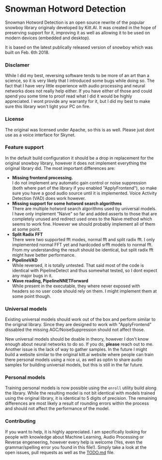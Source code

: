 # Snowman Hotword Detection
Snowman Hotword Detection is an open source rewrite of the popular snowboy library 
originaly developed by Kitt.AI. It was created in the hope of preserving support for it,
improving it as well as allowing it to be used on modern devices (embedded and desktop).

It is based on the latest publically released version of snowboy which was built on Feb. 6th 2018.

### Disclamer
While I did my best, reversing software tends to be more of an art than a science, so it is very likely that I introduced some bugs while doing so. The fact that I have very little experience with audio processing and neural networks does not really help either. If you have either of those and could spend you some time to proof read what I did it would be highly appreciated. I wont provide any warranty for it, but I did my best to make sure this library won't light your PC on fire.

### License
The original was licensed under Apache, so this is as well.
Please just dont use as a voice interface for Skynet.

### Feature support
In the default build configuration it should be a drop in replacement for the original snowboy library, however it does not implement everything the original library did. The most important differences are:

- **Missing frontend processing.**\
  I do not implement any automatic gain control or noise suppression (both where part of the library if you enabled "ApplyFrontend"), so make sure you have a good audio source until it is implemented. Voice Activity Detection (VAD) does work however.
- **Missing support for some hotword search algorithms**\
  There are multiple hotword search algorithms used by universal models. I have only implement "Naive" so far and added asserts to those that are completely unused and redirect used ones to the Naive method which seems to work fine. However we should probably implement all of them at some point.
- **Split Radix FFT**\
  There were two supported fft modes, normal fft and split radix fft. I only implemented normal FFT yet and hardcoded srfft models to normal fft. From my understanding the result should be identical, but split radix fft might have better performance.
- **PipelineVAD**\
  While reversed, it is totally untested. That said most of the code is identical with PipelineDetect and thus somewhat tested, so I dont expect any major bugs in it.
- **Wave reading, PipelineNNETForward**\
  While present in the executable, they where never exposed with headers so no user code should rely on them. I might implement them at some point though.

### Universal models
Existing universal models should work out of the box and perform similar to the original library. Since they are designed to work with "ApplyFrontend" dissabled the missing AGC/NoiseSuppression should not affect those.

New universal models should be doable in theory, however I don't know enough about neural networks to do so. If you do, **please** reach out to me. Another issue is the lack of way to gather samples. In the future I might build a website similar to the original kitt.ai website where people can train there personal models using a nice ui, as well as optin to share audio samples for building universal models, but this is still in the far future.

### Personal models
Training personal models is now possible using the `enroll` utility build along the library. While the resulting model is not bit identical with models trained using the original library, it is identical to 5 digits of precision. The remaining differences are most likely a result of rounding errors within the process and should not affect the performance of the model.

### Contributing
If you want to help, it is highly appreciated. I am specifically looking for people with knowledge about Machine Learning, Audio Processing or Reverse engeneering, however every help is welcome (Yes, even the grammar/spelling error you found in this file!). Simply take a look at the open issues, pull requests as well as the [TODO.md](./TODO.md) file.